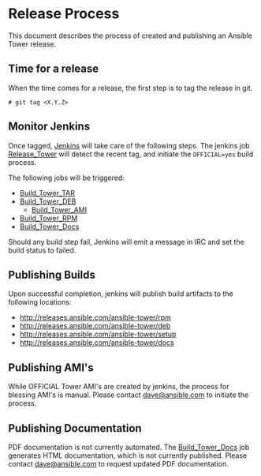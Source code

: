 Release Process
===============

This document describes the process of created and publishing an Ansible Tower release.

Time for a release
------------------

When the time comes for a release, the first step is to tag the release in git.

    # git tag <X.Y.Z>

Monitor Jenkins
---------------
Once tagged, [Jenkins](http://50.116.42.103/view/Tower/) will take care of the
following steps.  The jenkins job
[Release_Tower](http://50.116.42.103/view/Tower/job/Release_Tower/) will detect
the recent tag, and initiate the `OFFICIAL=yes` build process.

The following jobs will be triggered:
* [Build_Tower_TAR](http://50.116.42.103/view/Tower/)
* [Build_Tower_DEB](http://50.116.42.103/view/Tower/)
  * [Build_Tower_AMI](http://50.116.42.103/view/Tower/)
* [Build_Tower_RPM](http://50.116.42.103/view/Tower/)
* [Build_Tower_Docs](http://50.116.42.103/view/Tower/)

Should any build step fail, Jenkins will emit a message in IRC and set the build status to failed.

Publishing Builds
-----------------
Upon successful completion, jenkins will publish build artifacts to the following locations:

* http://releases.ansible.com/ansible-tower/rpm
* http://releases.ansible.com/ansible-tower/deb
* http://releases.ansible.com/ansible-tower/setup
* http://releases.ansible.com/ansible-tower/docs

Publishing AMI's
----------------------
While OFFICIAL Tower AMI's are created by jenkins, the process for blessing AMI's is manual.  Please contact <dave@ansible.com> to initiate the process.

Publishing Documentation
------------------------
PDF documentation is not currently automated.  The [Build_Tower_Docs](http://50.116.42.103/view/Tower/) job generates HTML documentation, which is not currently published.  Please contact <dave@ansible.com> to request updated PDF documentation.
